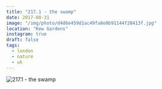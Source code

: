 ```yaml
---
title: "217.1 - the swamp"
date: 2017-08-31
image: "/img/photo/d4d6e459d1ac49fa8e0b91144f28413f.jpg"
location: "Kew Gardens"
instagram: true
draft: false
tags:
  - london
  - nature
  - uk
---
```


![217.1 - the swamp](/img/photo/d4d6e459d1ac49fa8e0b91144f28413f.jpg)
